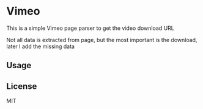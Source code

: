# Vimeo

This is a simple Vimeo page parser to get the video download URL

Not all data is extracted from page, but the most important is the download, later I add the missing data

## Usage


## License

MIT
